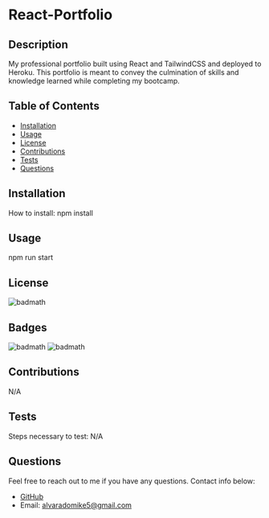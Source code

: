 # React-Portfolio

  ## Description
  
  My professional portfolio built using React and TailwindCSS and deployed to Heroku. This portfolio is meant to convey the culmination of skills and knowledge learned while completing my  bootcamp.

  ## Table of Contents
  
  - [Installation](#installation)
  - [Usage](#Usage)
  - [License](#License)
  - [Contributions](#Contributions)
  - [Tests](#Tests)
  - [Questions](#Questions)

  ## Installation
  
  How to install:
  npm install

  ## Usage
  
  npm run start

  ## License
  
  ![badmath](https://img.shields.io/github/license/Michael-Alvarado/React-Portfolio?style=for-the-badge)

  ## Badges

  ![badmath](https://img.shields.io/github/repo-size/Michael-Alvarado/React-Portfolio?style=for-the-badge)
  ![badmath](https://img.shields.io/github/languages/count/Michael-Alvarado/React-Portfolio?style=for-the-badge)

  ## Contributions
  
  N/A

  ## Tests
  
  Steps necessary to test:
  N/A

  ## Questions
  
  Feel free to reach out to me if you have any questions. Contact info below:
  - [GitHub](https:://github.com/Michael-Alvarado)
  - Email: alvaradomike5@gmail.com
